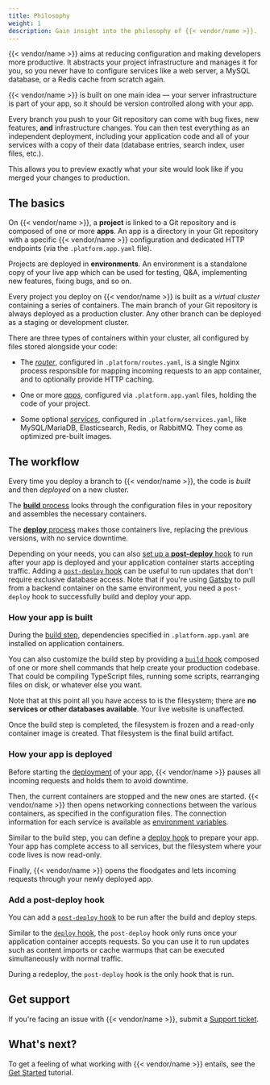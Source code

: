 ```yaml
---
title: Philosophy
weight: 1
description: Gain insight into the philosophy of {{< vendor/name >}}.
---
```


{{< vendor/name >}} aims at reducing configuration and making developers more productive.
It abstracts your project infrastructure and manages it for you,
so you never have to configure services like a web server, a MySQL database, or a Redis cache from scratch again.

{{< vendor/name >}} is built on one main idea &mdash; your server infrastructure is part of your app,
so it should be version controlled along with your app.

Every branch you push to your Git repository can come with bug fixes,
new features, **and** infrastructure changes.
You can then test everything as an independent deployment,
including your application code and all of your services with a copy of their data
(database entries, search index, user files, etc.).

This allows you to preview exactly what your site would look like if you merged your changes to production.

## The basics

On {{< vendor/name >}}, a **project** is linked to a Git repository and is composed of one or more **apps**.
An app is a directory in your Git repository with a specific {{< vendor/name >}} configuration
and dedicated HTTP endpoints (via the `.platform.app.yaml` file).

Projects are deployed in **environments**.
An environment is a standalone copy of your live app which can be used for testing,
Q&A, implementing new features, fixing bugs, and so on.

Every project you deploy on {{< vendor/name >}} is built as a *virtual cluster* containing a series of containers.
The main branch of your Git repository is always deployed as a production cluster.
Any other branch can be deployed as a staging or development cluster.

There are three types of containers within your cluster,
all configured by files stored alongside your code:

- The [*router*](/define-routes/_index.md), configured in `.platform/routes.yaml`,
  is a single Nginx process responsible for mapping incoming requests to an app container,
  and to optionally provide HTTP caching.

- One or more [*apps*](/create-apps/_index.md), configured via `.platform.app.yaml` files, holding the code of your project.

- Some optional [*services*](/add-services/_index.md), configured in `.platform/services.yaml`,
  like MySQL/MariaDB, Elasticsearch, Redis, or RabbitMQ.
  They come as optimized pre-built images.

## The workflow

Every time you deploy a branch to {{< vendor/name >}}, the code is *built* and then *deployed* on a new cluster.

The [**build** process](/learn/overview/build-deploy.md#build-steps) looks through the configuration files in your repository
and assembles the necessary containers.

The [**deploy** process](/learn/overview/build-deploy.md#deploy-steps) makes those containers live, replacing the previous
versions, with no service downtime.

Depending on your needs, you can also [set up a **post-deploy** hook](#add-a-post-deploy-hook) to run after your app is deployed and your application container starts accepting traffic.
Adding a [`post-deploy` hook](/create-apps/hooks/hooks-comparison.md#post-deploy-hook) can be useful to run updates that don't require exclusive database access.
Note that if you're using [Gatsby](/guides/gatsby/headless/_index.md) to pull from a backend container on the same environment,
you need a `post-deploy` hook to successfully build and deploy your app.

### How your app is built

During the [build step](/learn/overview/build-deploy.md#build-steps),
dependencies specified in `.platform.app.yaml` are installed on application containers.

You can also customize the build step by providing a [`build` hook](/create-apps/hooks/hooks-comparison.md#build-hook) composed of one or more shell commands
that help create your production codebase.
That could be compiling TypeScript files, running some scripts,
rearranging files on disk, or whatever else you want.

Note that at this point all you have access to is the filesystem;
there are **no services or other databases available**.
Your live website is unaffected.

Once the build step is completed, the filesystem is frozen and a read-only container image is created.
That filesystem is the final build artifact.

### How your app is deployed

Before starting the [deployment](./build-deploy.md#deploy-steps) of your app,
{{< vendor/name >}} pauses all incoming requests and holds them to avoid downtime.

Then, the current containers are stopped and the new ones are started.
{{< vendor/name >}} then opens networking connections between the various containers,
as specified in the configuration files.
The connection information for each service is available as [environment variables](/guides/symfony/environment-variables.md).

Similar to the build step, you can define a [deploy hook](/create-apps/hooks/hooks-comparison.md#deploy-hook) to prepare your app.
Your app has complete access to all services, but the filesystem where your code lives is now read-only.

Finally, {{< vendor/name >}} opens the floodgates and lets incoming requests through your newly deployed app.

### Add a post-deploy hook

You can add a [`post-deploy` hook](/create-apps/hooks/hooks-comparison.md#post-deploy-hook) to be run after the build and deploy steps.

Similar to the [`deploy` hook](/create-apps/hooks/hooks-comparison.md#deploy-hook),
the `post-deploy` hook only runs once your application container accepts requests.
So you can use it to run updates such as content imports or cache warmups that can be executed simultaneously with normal traffic.


During a redeploy, the `post-deploy` hook is the only hook that is run.

## Get support

If you're facing an issue with {{< vendor/name >}},
submit a [Support ticket](https://console.platform.sh/-/users/~/tickets/open).

## What's next?

To get a feeling of what working with {{< vendor/name >}} entails,
see the [Get Started](/get-started/_index.md) tutorial.